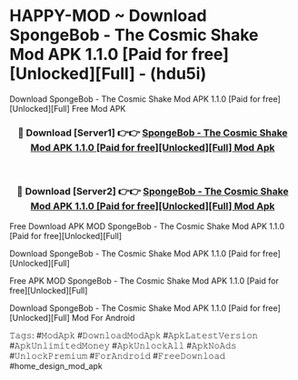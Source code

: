 # HAPPY-MOD ~ Download SpongeBob - The Cosmic Shake Mod APK 1.1.0 [Paid for free][Unlocked][Full] - (hdu5i)
Download SpongeBob - The Cosmic Shake Mod APK 1.1.0 [Paid for free][Unlocked][Full] Free Mod APK

<div align="center">
<h3>🔴 Download [Server1] 👉👉 <a href="https://apk-comot.site?title=SpongeBob_-_The_Cosmic_Shake_Mod_APK_1.1.0_[Paid_for_free][Unlocked][Full]">SpongeBob - The Cosmic Shake Mod APK 1.1.0 [Paid for free][Unlocked][Full] Mod Apk</a></h3><br>

<h3>🔴 Download [Server2] 👉👉 <a href="https://apk-comot.site?title=SpongeBob_-_The_Cosmic_Shake_Mod_APK_1.1.0_[Paid_for_free][Unlocked][Full]">SpongeBob - The Cosmic Shake Mod APK 1.1.0 [Paid for free][Unlocked][Full] Mod Apk</a></h3>
</div>


Free Download APK MOD SpongeBob - The Cosmic Shake Mod APK 1.1.0 [Paid for free][Unlocked][Full]

Download SpongeBob - The Cosmic Shake Mod APK 1.1.0 [Paid for free][Unlocked][Full] 

Free APK MOD SpongeBob - The Cosmic Shake Mod APK 1.1.0 [Paid for free][Unlocked][Full] 

Download SpongeBob - The Cosmic Shake Mod APK 1.1.0 [Paid for free][Unlocked][Full] Mod For Android

𝚃𝚊𝚐𝚜: #𝙼𝚘𝚍𝙰𝚙𝚔 #𝙳𝚘𝚠𝚗𝚕𝚘𝚊𝚍𝙼𝚘𝚍𝙰𝚙𝚔 #𝙰𝚙𝚔𝙻𝚊𝚝𝚎𝚜𝚝𝚅𝚎𝚛𝚜𝚒𝚘𝚗 #𝙰𝚙𝚔𝚄𝚗𝚕𝚒𝚖𝚒𝚝𝚎𝚍𝙼𝚘𝚗𝚎𝚢 #𝙰𝚙𝚔𝚄𝚗𝚕𝚘𝚌𝚔𝙰𝚕𝚕 #𝙰𝚙𝚔𝙽𝚘𝙰𝚍𝚜 #𝚄𝚗𝚕𝚘𝚌𝚔𝙿𝚛𝚎𝚖𝚒𝚞𝚖 #𝙵𝚘𝚛𝙰𝚗𝚍𝚛𝚘𝚒𝚍 #𝙵𝚛𝚎𝚎𝙳𝚘𝚠𝚗𝚕𝚘𝚊𝚍 #home_design_mod_apk